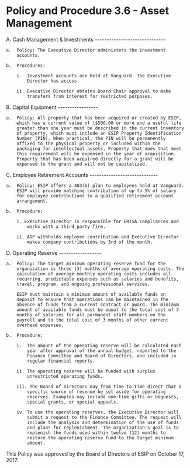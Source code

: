 **Policy and Procedure 3.6 - Asset Management**
===============================================

A.  Cash Management & Investments 
    ------------------------------

    a.  Policy: The Executive Director administers the investment
        accounts.

    b.  Procedures:

        i.  Investment accounts are held at Vanguard. The Executive
            Director has access.

        ii. Executive Director obtains Board Chair approval to make
            transfers from interest for restricted purposes.

B.  Capital Equipment
    -----------------

    a.  Policy: All property that has been acquired or created by ESIP,
        which has a current value of \$500.00 or more and a useful life
        greater than one year must be described in the current inventory
        of property, which must include an ESIP Property Identification
        Number (PIN). When practical, the PIN will be permanently
        affixed to the physical property or included within the
        packaging for intellectual assets. Property that does that meet
        this requirement will be expensed in the year of acquisition.
        Property that has been acquired directly for a grant will be
        expensed to the grant and will not be capitalized.

C.  Employee Retirement Accounts 
    -----------------------------

    a.  Policy: ESIP offers a 403(b) plan to employees held at Vanguard.
        ESIP will provide matching contribution of up to 5% of salary
        for employee contributions to a qualified retirement account
        arrangement.

    b.  Procedure:

        i. Executive Director is responsible for ERISA compliances and
            works with a third party firm.

        ii. ADP withholds employee contribution and Executive Director
            makes company contributions by 3rd of the month.

D.  Operating Reserve 
    ------------------

    a.  Policy: The target minimum operating reserve fund for the
        organization is three (3) months of average operating costs. The
        calculation of average monthly operating costs includes all
        recurring, predictable expenses such as salaries and benefits,
        travel, program, and ongoing professional services.
        
        ESIP must maintain a minimum amount of available funds on
        deposit to ensure that operations can be maintained in the
        absence of funds from a current contract or award. The minimum
        amount of available funds must be equal to the total cost of 3
        months of salaries for all permanent staff members on the
        payroll and to the total cost of 3 months of other current
        overhead expenses.

    b.  Procedure:

        i.  The amount of the operating reserve will be calculated each
            year after approval of the annual budget, reported to the
            Finance Committee and Board of Directors, and included in
            regular financial reports.

        ii. The operating reserve will be funded with surplus
            unrestricted operating funds.

        iii. The Board of Directors may from time to time direct that a
            specific source of revenue be set aside for operating
            reserves. Examples may include one-time gifts or bequests,
            special grants, or special appeals.

        iv. To use the operating reserves, the Executive Director will
            submit a request to the Finance Committee. The request will
            include the analysis and determination of the use of funds
            and plans for replenishment. The organization's goal is to
            replenish the funds used within twelve (12) months to
            restore the operating reserve fund to the target minimum
            amount.

This Policy was approved by the Board of Directors of ESIP on October
17, 2017.
